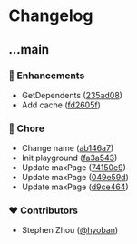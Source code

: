 # Changelog

## ...main

### 🚀 Enhancements

- GetDependents ([235ad08](https://github.com/hyoban/izon/commit/235ad08))
- Add cache ([fd2605f](https://github.com/hyoban/izon/commit/fd2605f))

### 🏡 Chore

- Change name ([ab146a7](https://github.com/hyoban/izon/commit/ab146a7))
- Init playground ([fa3a543](https://github.com/hyoban/izon/commit/fa3a543))
- Update maxPage ([74150e9](https://github.com/hyoban/izon/commit/74150e9))
- Update maxPage ([049e59d](https://github.com/hyoban/izon/commit/049e59d))
- Update maxPage ([d9ce464](https://github.com/hyoban/izon/commit/d9ce464))

### ❤️ Contributors

- Stephen Zhou ([@hyoban](http://github.com/hyoban))
